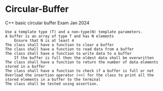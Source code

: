 # Circular-Buffer
C++ basic circular buffer
Exam Jan 2024

    Use a template type (T) and a non-type(N) template parameters.
    A buffer is an array of type T and has N elements
        Ensure that N is at least 4
    The class shall have a function to clear a buffer
    The class shall have a function to read data from a buffer
    The class shall have a function to write data to a buffer
        If the buffer is full then the oldest data shall be overwritten
    The class shall have a function to return the number of data elements stored in a buffer
    The class shall have a function to check if a buffer is full or not
    Overload the insertion operator (<<) for the class to print all the stored elements in a buffer to the terminal
    The class shall be tested using assertion.
